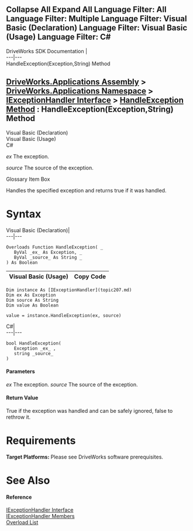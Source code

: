 Collapse All Expand All Language Filter: All  Language Filter: Multiple  Language Filter: Visual Basic (Declaration) Language Filter: Visual Basic (Usage) Language Filter: C#  
---  
DriveWorks SDK Documentation  |   
---|---  
HandleException(Exception,String) Method   
  
[DriveWorks.Applications Assembly](topic13.md) > [DriveWorks.Applications Namespace](topic16.md) > [IExceptionHandler Interface](topic207.md) > [HandleException Method](topic212.md) : HandleException(Exception,String) Method  
---  
  
Visual Basic (Declaration)    
Visual Basic (Usage)    
C# 

_ex_
    The exception.

_source_
    The source of the exception.

Glossary Item Box

Handles the specified exception and returns true if it was handled. 

# Syntax

Visual Basic (Declaration)|   
---|---  
      
    
    Overloads Function HandleException( _
       ByVal _ex_ As Exception, _
       ByVal _source_ As String _
    ) As Boolean  
  
Visual Basic (Usage)| Copy Code  
---|---  
      
    
    Dim instance As [IExceptionHandler](topic207.md)
    Dim ex As Exception
    Dim source As String
    Dim value As Boolean
     
    value = instance.HandleException(ex, source)  
  
C#|   
---|---  
      
    
    bool HandleException( 
       Exception _ex_ ,
       string _source_
    )  
  
#### Parameters

 _ex_
    The exception.
_source_
    The source of the exception.

#### Return Value

True if the exception was handled and can be safely ignored, false to rethrow it.

# Requirements

**Target Platforms:** Please see DriveWorks software prerequisites.

# See Also

#### Reference

[IExceptionHandler Interface](topic207.md)   
[IExceptionHandler Members](topic208.md)   
[Overload List](topic212.md)


